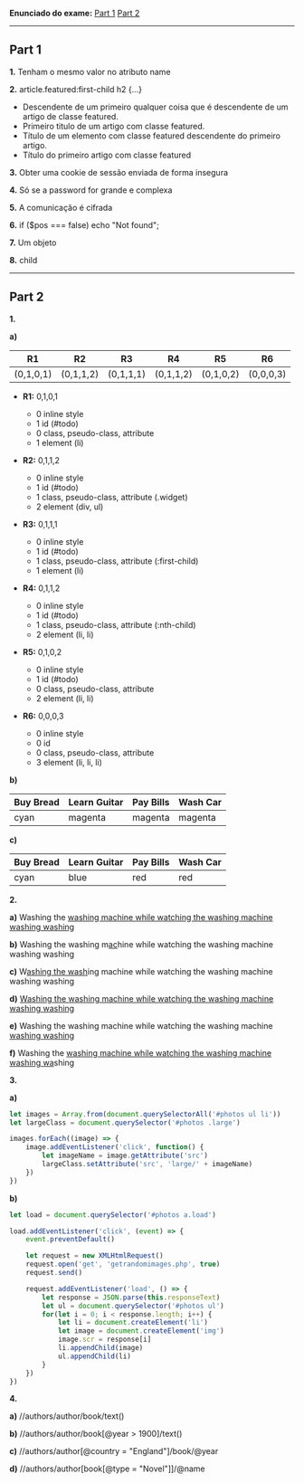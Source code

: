 **Enunciado do exame:** [Part 1](ltw-2017-01-26-part1-pt-A.pdf) [Part 2](ltw-2017-01-26-part2-pt.pdf)

----

## Part 1

**1.** Tenham o mesmo valor no atributo name

**2.** article.featured:first-child h2 {...}

* Descendente de um primeiro qualquer coisa que é descendente de um artigo de classe featured.
* Primeiro titulo de um artigo com classe featured.
* Título de um elemento com classe featured descendente do primeiro artigo.
* Título do primeiro artigo com classe featured

**3.** Obter uma cookie de sessão enviada de forma insegura

**4.** Só se a password for grande e complexa

**5.** A comunicação é cifrada

**6.** if ($pos === false) echo "Not found";

**7.** Um objeto

**8.** child

----

## Part 2

**1.**

**a)** 

| R1 | R2 | R3 | R4 | R5 | R6 |
|---|---|---|---|---|---|
| (0,1,0,1) | (0,1,1,2) | (0,1,1,1) | (0,1,1,2) | (0,1,0,2) | (0,0,0,3) |

* **R1:** 0,1,0,1
  * 0 inline style
  * 1 id (#todo)
  * 0 class, pseudo-class, attribute
  * 1 element (li)

* **R2:** 0,1,1,2
  * 0 inline style
  * 1 id (#todo)
  * 1 class, pseudo-class, attribute (.widget)
  * 2 element (div, ul)

* **R3:** 0,1,1,1
  * 0 inline style
  * 1 id (#todo)
  * 1 class, pseudo-class, attribute (:first-child)
  * 1 element (li)

* **R4:** 0,1,1,2
  * 0 inline style
  * 1 id (#todo)
  * 1 class, pseudo-class, attribute (:nth-child)
  * 2 element (li, li)

* **R5:** 0,1,0,2
  * 0 inline style
  * 1 id (#todo)
  * 0 class, pseudo-class, attribute 
  * 2 element (li, li)

* **R6:** 0,0,0,3
  * 0 inline style
  * 0 id
  * 0 class, pseudo-class, attribute
  * 3 element (li, li, li)

**b)** 

| Buy Bread | Learn Guitar | Pay Bills | Wash Car |
|---|---|---|---|
| cyan | magenta | magenta | magenta |

**c)** 

| Buy Bread | Learn Guitar | Pay Bills | Wash Car |
|---|---|---|---|
| cyan | blue | red | red |

**2.** 

**a)** Washing the <ins>washing machine while watching the washing machine washing washing</ins>

**b)** Washing the washing m<ins>ac</ins>hine while watching the washing machine washing washing

**c)** W<ins>ashing the wash</ins>ing machine while watching the washing machine washing washing

**d)** <ins>Washing the washing machine while watching the washing machine washing washing</ins>

**e)** Washing the washing machine while watching the washing machine <ins>washing<ins> washing

**f)** Washing the <ins>washing machine while watching the washing machine washing wa</ins>shing

**3.**

**a)**

```javascript
let images = Array.from(document.querySelectorAll('#photos ul li'))
let largeClass = document.querySelector('#photos .large')

images.forEach((image) => {
    image.addEventListener('click', function() {
        let imageName = image.getAttribute('src')
        largeClass.setAttribute('src', 'large/' + imageName)
    })
})
```

**b)**

```javascript
let load = document.querySelector('#photos a.load')

load.addEventListener('click', (event) => {
    event.preventDefault()

    let request = new XMLHtmlRequest()
    request.open('get', 'getrandomimages.php', true)
    request.send()

    request.addEventListener('load', () => {
        let response = JSON.parse(this.responseText)
        let ul = document.querySelector('#photos ul')
        for(let i = 0; i < response.length; i++) {
            let li = document.createElement('li')
            let image = document.createElement('img')
            image.scr = response[i]
            li.appendChild(image)
            ul.appendChild(li)
        }
    })
})
```

**4.** 

**a)** //authors/author/book/text()

**b)** //authors/author/book[@year > 1900]/text()

**c)** //authors/author[@country = "England"]/book/@year

**d)** //authors/author[book[@type = "Novel"]]/@name